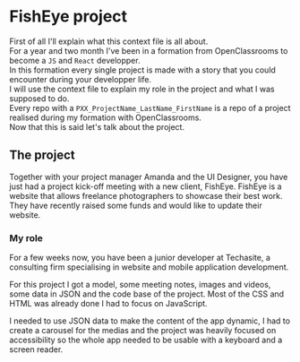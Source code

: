 # FishEye project

First of all I'll explain what this context file is all about. <br />
For a year and two month I've been in a formation from OpenClassrooms to become a `JS` and `React` developper. <br />
In this formation every single project is made with a story that you could encounter during your developper life. <br />
I will use the context file to explain my role in the project and what I was supposed to do. <br />
Every repo with a `PXX_ProjectName_LastName_FirstName` is a repo of a project realised during my formation with OpenClassrooms. <br />
Now that this is said let's talk about the project. <br />

## The project

Together with your project manager Amanda and the UI Designer, you have just had a project kick-off meeting with a new client, FishEye. FishEye is a website that allows freelance photographers to showcase their best work. They have recently raised some funds and would like to update their website.

### My role

For a few weeks now, you have been a junior developer at Techasite, a consulting firm specialising in website and mobile application development.

For this project I got a model, some meeting notes, images and videos, some data in JSON and the code base of the project. Most of the CSS and HTML was already done I had to focus on JavaScript. <br />

I needed to use JSON data to make the content of the app dynamic, I had to create a carousel for the medias and the project was heavily focused on accessibility so the whole app needed to be usable with a keyboard and a screen reader.
